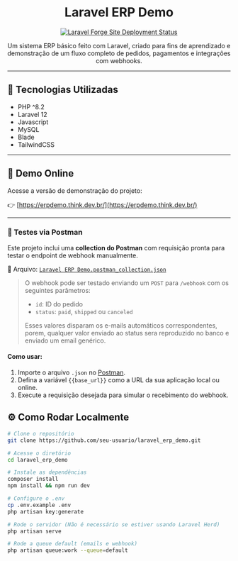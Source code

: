 <div align="center">

<h1>Laravel ERP Demo</h1>

[![Laravel Forge Site Deployment Status](https://img.shields.io/endpoint?url=https%3A%2F%2Fforge.laravel.com%2Fsite-badges%2Fc8aa633b-7b56-411b-98ee-5c709b830bdc%3Fdate%3D1%26label%3D1&style=for-the-badge)](https://forge.laravel.com/servers/789165/sites/2719199)

Um sistema ERP básico feito com Laravel, criado para fins de aprendizado e demonstração de um fluxo completo de pedidos, pagamentos e integrações com webhooks.
</div>

---

## 🚀 Tecnologias Utilizadas

- PHP ^8.2
- Laravel 12 
- Javascript
- MySQL
- Blade
- TailwindCSS

---

## 🔗 Demo Online

Acesse a versão de demonstração do projeto:

👉 [https://erpdemo.think.dev.br/](https://erpdemo.think.dev.br/)

---

### 🧪 Testes via Postman

Este projeto inclui uma **collection do Postman** com requisição pronta para testar o endpoint de webhook manualmente.

📁 Arquivo: [`Laravel ERP Demo.postman_collection.json`](postman%2FLaravel%20ERP%20Demo.postman_collection.json)

> O webhook pode ser testado enviando um `POST` para `/webhook` com os seguintes parâmetros:
>
> - `id`: ID do pedido
> - `status`: `paid`, `shipped` ou `canceled`
>
> Esses valores disparam os e-mails automáticos correspondentes, porem, qualquer valor enviado ao status sera reproduzido no banco e enviado um email genérico.

#### Como usar:

1. Importe o arquivo `.json` no [Postman](https://www.postman.com/).
2. Defina a variável `{{base_url}}` como a URL da sua aplicação local ou online.
3. Execute a requisição desejada para simular o recebimento do webhook.


## ⚙️ Como Rodar Localmente

```bash
# Clone o repositório
git clone https://github.com/seu-usuario/laravel_erp_demo.git

# Acesse o diretório
cd laravel_erp_demo

# Instale as dependências
composer install
npm install && npm run dev

# Configure o .env
cp .env.example .env
php artisan key:generate

# Rode o servidor (Não é necessário se estiver usando Laravel Herd)
php artisan serve

# Rode a queue default (emails e webhook)
php artisan queue:work --queue=default
